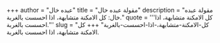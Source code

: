 +++
author = "عبده خال"
title = "مقولة عبده خال"
description = "مقولة عبده خال: كل الامكنة متشابهة، اذا احسست بالغربة."
quote = '''كل الامكنة متشابهة، اذا احسست بالغربة.'''
slug = "كل-الامكنة-متشابهة،-اذا-احسست-بالغربة"
+++
كل الامكنة متشابهة، اذا احسست بالغربة.
